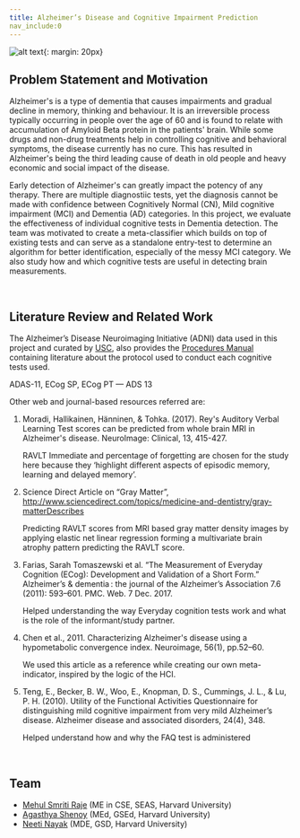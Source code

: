 ```yaml
---
title: Alzheimer’s Disease and Cognitive Impairment Prediction
nav_include:0
---
```



  ![alt text](https://www.alz.org/braintour/images/alzheimer_brain.jpg "Alzheimer's Brain"){: margin: 20px}





## Problem Statement and Motivation

Alzheimer's is a type of dementia that causes impairments and gradual decline in memory, thinking and behaviour. It is an irreversible process typically occurring in people over the age of 60 and is found to relate with accumulation of Amyloid Beta protein in the patients' brain. While some drugs and non-drug treatments help in controlling cognitive and behavioral symptoms, the disease currently has no cure. This has resulted in Alzheimer's being the third leading cause of death in old people and heavy economic and social impact of the disease.



Early detection of Alzheimer's can greatly impact the potency of any therapy. There are multiple diagnostiic tests, yet the diagnosis cannot be made with confidence between Cognitively Normal (CN), Mild cognitive impairment (MCI) and Dementia (AD) categories. In this project, we evaluate the effectiveness of individual cognitive tests in Dementia detection. The team was motivated to create a meta-classifier which builds on top of existing tests and can serve as a standalone entry-test to determine an algorithm for better identification, especially of the messy MCI category. We also study how and which cognitive tests are useful in detecting brain measurements.

​    

## Literature Review and Related Work

The Alzheimer’s Disease Neuroimaging Initiative (ADNI) data used in this project and curated by [USC](http://adni.loni.usc.edu/), also provides the [Procedures Manual](http://adni.loni.usc.edu/wp-content/uploads/2012/10/ADNI3-Procedures-Manual_v3.0_20170627.pdf) containing literature about the protocol used to conduct each cognitive tests used. 

ADAS-11, ECog SP, ECog PT — ADS 13

Other web and journal-based resources referred are:

1. Moradi, Hallikainen, Hänninen, & Tohka. (2017). Rey's Auditory Verbal Learning Test scores can be predicted from whole brain MRI in Alzheimer's disease. NeuroImage: Clinical, 13, 415-427. 

   RAVLT Immediate and percentage of forgetting are chosen for the study here because they ‘highlight different aspects of episodic memory, learning and delayed memory’.

2. Science Direct Article on “Gray Matter”, http://www.sciencedirect.com/topics/medicine-and-dentistry/gray-matterDescribes 

   Predicting RAVLT scores from MRI based gray matter density images by applying elastic net linear regression forming a multivariate brain atrophy pattern predicting the RAVLT score.

3. Farias, Sarah Tomaszewski et al. “The Measurement of Everyday Cognition (ECog): Development and Validation of a Short Form.” Alzheimer’s & dementia : the journal of the Alzheimer’s Association 7.6 (2011): 593–601. PMC. Web. 7 Dec. 2017.

   Helped understanding the way Everyday cognition tests work and what is the role of the informant/study partner.

4. Chen et al., 2011. Characterizing Alzheimer's disease using a hypometabolic convergence index. Neuroimage, 56(1), pp.52–60. 

   We used this article as a reference while creating our own meta-indicator, inspired by the logic of the HCI.

5. Teng, E., Becker, B. W., Woo, E., Knopman, D. S., Cummings, J. L., & Lu, P. H. (2010). Utility of the Functional Activities Questionnaire for distinguishing mild cognitive impairment from very mild Alzheimer’s disease. Alzheimer disease and associated disorders, 24(4), 348.

   Helped understand how and why the FAQ test is administered

   ​



## Team

* [Mehul Smriti Raje](https://github.com/mraje16) (ME in CSE, SEAS, Harvard University)
* [Agasthya Shenoy](https://github.com/agasthyaps) (MEd, GSEd, Harvard University)
* [Neeti Nayak](https://github.com/neetinayak) (MDE, GSD, Harvard University)
